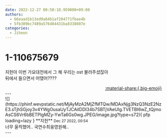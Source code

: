 ```yaml
---
date: 2022-12-27 00:50:18.959000+09:00
authors:
  - 66eaad1b13ed9a64b1af204771fbae4b
  - 5fb309bc7489a576484431ba8338807e
categories:
  - Jiheon
---
```


# 1-110675679

<div class="post-container" markdown="1">
<div class="content-container md-sidebar__scrollwrap" markdown="1">

지헌아 이번 가요대전에서 그 해 우리는 ost 불러주셨잖아<br>뒤에서 들으면서 어땠어????

</div>
</div>

<div style="text-align: right;" markdown="1">
<a href="https://weverse.io/fromis9/fanpost/1-110675679" style="text-align: right;">:material-share:{.big-emoji}</a>
</div>
---

<div class="comments-container md-sidebar__scrollwrap" markdown="1">
<div class="comment" markdown="1">
<div class='id-container' markdown="1">
![](https://phinf.wevpstatic.net/MjAyMzA2MjZfMTQw/MDAxNjg3NzQ3NzE2NzE3.sTjhSGjoy3v4YWgOusaUyTJCAiIDDI34b7SBTjVAeUIg.TVETBI6wZ_tQjmoAsCS6Vr6bBETPlgMZy-YwTa6Gs0wg.JPEG/image.jpg?type=s72){ pfp loading=lazy }
**<span class="artist">지헌</span>** <small>Dec 27 2022, 00:54</small><br>
</div>
<div class='comment-body' markdown="1">
너무 울컥했어.. 국연수최웅영원해..
</div>
</div>
</div>
---

